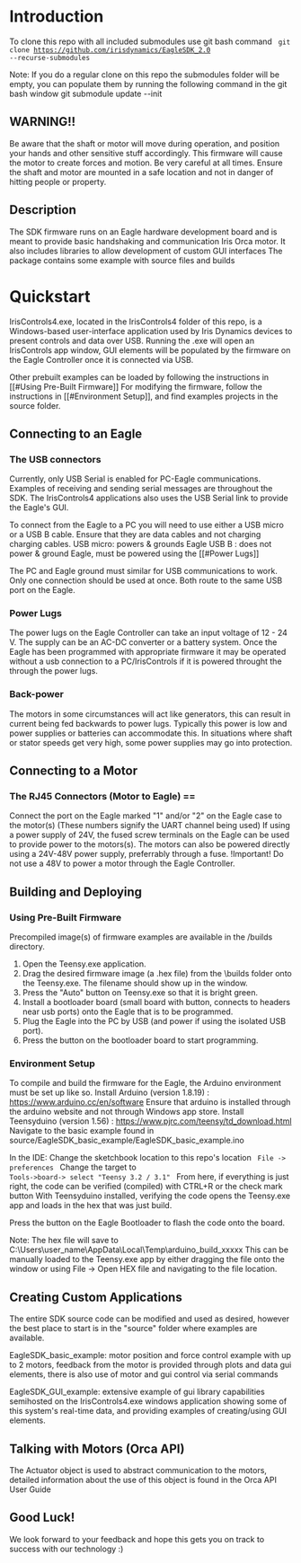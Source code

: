 # Introduction
To clone this repo with all included submodules use git bash command
<code> git clone https://github.com/irisdynamics/EagleSDK_2.0 --recurse-submodules </code>

Note: If you do a regular clone on this repo the submodules folder will be empty, you can populate them by running the following command in the git bash window
git submodule update --init 

## WARNING!! 
Be aware that the shaft or motor will move during operation, and position your hands and other sensitive stuff accordingly. 
This firmware will cause the motor to create forces and motion. Be very careful at all times. Ensure the shaft and motor are mounted in a safe location and not in danger of hitting people or property.

## Description
The SDK firmware runs on an Eagle hardware development board and is meant to provide basic handshaking and communication Iris Orca motor. It also includes libraries to allow development of custom GUI interfaces 
The package contains some example with source files and builds 

# Quickstart
IrisControls4.exe, located in the IrisControls4 folder of this repo, is a Windows-based user-interface application used by Iris Dynamics devices to present controls and data over USB.
Running the .exe will open an IrisControls app window, GUI elements will be populated by the firmware on the Eagle Controller once it is connected via USB. 

Other prebuilt examples can be loaded by following the instructions in [[#Using Pre-Built Firmware]]
For modifying the firmware, follow the instructions in [[#Environment Setup]], and find examples projects in the source folder. 

## Connecting to an Eagle
### The USB connectors 
Currently, only USB Serial is enabled for PC-Eagle communications.  Examples of receiving and sending serial messages are throughout the SDK.  The IrisControls4 applications also uses the USB Serial link to provide the Eagle's GUI. 

To connect from the Eagle to a PC you will need to use either a USB micro or a USB B cable. Ensure that they are data cables and not charging charging cables.
USB micro: powers & grounds Eagle
USB B	 : does not power & ground Eagle, must be powered using the [[#Power Lugs]]

The PC and Eagle ground must similar for USB communications to work. Only one connection should be used at once. Both route to the same USB port on the Eagle. 

### Power Lugs
The power lugs on the Eagle Controller can take an input voltage of 12 - 24 V. The supply can be an AC-DC converter or a battery system.
Once the Eagle has been programmed with appropriate firmware it may be operated without a usb connection to a PC/IrisControls if it is powered throught the through the power lugs.
### Back-power 
The motors in some circumstances will act like generators, this can result in current being fed backwards to  power lugs. Typically this power is low and power supplies or batteries can accommodate this. In situations where shaft or stator speeds get very high, some power supplies may go into protection. 

## Connecting to a Motor

### The RJ45 Connectors (Motor to Eagle) ==
Connect the port on the Eagle marked "1" and/or "2" on the Eagle case to the motor(s) (These numbers signify the UART channel being used)
If using a power supply of 24V, the fused screw terminals on the Eagle can be used to provide power to the motors(s).
The motors can also be powered directly using a 24V-48V power supply, preferrably through a fuse.
!Important! Do not use a 48V to power a motor through the Eagle Controller.

## Building and Deploying

### Using Pre-Built Firmware 
Precompiled image(s) of firmware examples are available in the /builds directory. 
1. Open the Teensy.exe application.
2. Drag the desired firmware image (a .hex file) from the \builds folder onto the Teensy.exe. The filename should show up in the window. 
3. Press the "Auto" button on Teensy.exe so that it is bright green.
4. Install a bootloader board (small board with button, connects to headers near usb ports) onto the Eagle that is to be programmed.
5. Plug the Eagle into the PC by USB (and power if using the isolated USB port).
6. Press the button on the bootloader board to start programming. 

### Environment Setup 
To compile and build the firmware for the Eagle, the Arduino environment must be set up like so.
Install Arduino (version 1.8.19) :  https://www.arduino.cc/en/software
Ensure that arduino is installed through the arduino website and not through Windows app store.
Install Teensyduino (version 1.56)  : https://www.pjrc.com/teensy/td_download.html  
Navigate to the basic example found in source/EagleSDK_basic_example/EagleSDK_basic_example.ino 

In the IDE:
Change the sketchbook location to this repo's location <code>  File -> preferences  </code>
Change the target to  <code> Tools->board-> select "Teensy 3.2 / 3.1" </code>
From here, if everything is just right, the code can be verified (compiled) with CTRL+R or the check mark button
With Teensyduino installed, verifying the code opens the Teensy.exe app and loads in the hex that was just build. 

Press the button on the Eagle Bootloader to flash the code onto the board. 

Note: The hex file will save to C:\Users\user_name\AppData\Local\Temp\arduino_build_xxxxx
This can be manually loaded to the Teensy.exe app by either dragging the file onto the window or using File -> Open HEX file and navigating to the file location.

## Creating Custom Applications
The entire SDK source code can be modified and used as desired, however the best place to start is in the "source" folder where examples are available. 

EagleSDK_basic_example: motor position and force control example with up to 2 motors, feedback from the motor is provided through plots and data gui elements, there is also use of motor and gui control via serial commands

EagleSDK_GUI_example: extensive example of gui library capabilities semihosted on the IrisControls4.exe windows application showing some of this system's real-time data, and providing examples of creating/using GUI elements.

## Talking with Motors (Orca API)
The Actuator object is used to abstract communication to the motors, detailed information about the use of this object is found in the Orca API User Guide

## Good Luck!
We look forward to your feedback and hope this gets you on track to success with our technology :)
